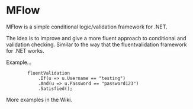 MFlow
=====

MFlow is a simple conditional logic/validation framework for .NET. 

The idea is to improve and give a more fluent approach to conditional and validation checking. Similar to the way that the fluentvalidation framework for .NET works. 

Example...

			fluentValidation
                .If(u => u.Username == "testing")
                .And(u => u.Password == "password123")
				.Satisfied();
				
More examples in the Wiki.
				
